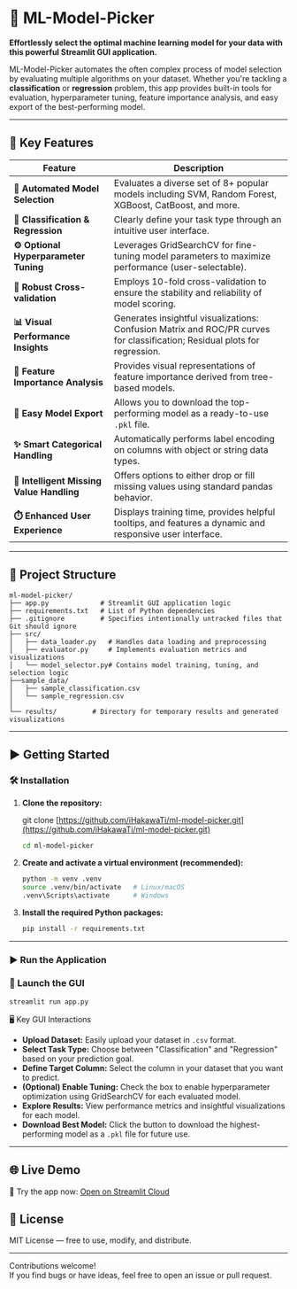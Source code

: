 # 🧠 ML-Model-Picker

**Effortlessly select the optimal machine learning model for your data with this powerful Streamlit GUI application.**

ML-Model-Picker automates the often complex process of model selection by evaluating multiple algorithms on your dataset. Whether you're tackling a **classification** or **regression** problem, this app provides built-in tools for evaluation, hyperparameter tuning, feature importance analysis, and easy export of the best-performing model.

-----

## 🚀 Key Features

| Feature                     | Description                                                                                                |
|-----------------------------|------------------------------------------------------------------------------------------------------------|
| **🤖 Automated Model Selection** | Evaluates a diverse set of 8+ popular models including SVM, Random Forest, XGBoost, CatBoost, and more. |
| **🎯 Classification & Regression** | Clearly define your task type through an intuitive user interface.                                     |
| **⚙️ Optional Hyperparameter Tuning** | Leverages GridSearchCV for fine-tuning model parameters to maximize performance (user-selectable).     |
| **🧪 Robust Cross-validation** | Employs 10-fold cross-validation to ensure the stability and reliability of model scoring.                |
| **📊 Visual Performance Insights** | Generates insightful visualizations: Confusion Matrix and ROC/PR curves for classification; Residual plots for regression. |
| **🔑 Feature Importance Analysis** | Provides visual representations of feature importance derived from tree-based models.                     |
| **💾 Easy Model Export** | Allows you to download the top-performing model as a ready-to-use `.pkl` file.                            |
| **✨ Smart Categorical Handling** | Automatically performs label encoding on columns with object or string data types.                      |
| **🧹 Intelligent Missing Value Handling** | Offers options to either drop or fill missing values using standard pandas behavior.                 |
| **⏱️ Enhanced User Experience** | Displays training time, provides helpful tooltips, and features a dynamic and responsive user interface. |

-----

## 📂 Project Structure
```
ml-model-picker/
├── app.py             # Streamlit GUI application logic
├── requirements.txt   # List of Python dependencies
├── .gitignore         # Specifies intentionally untracked files that Git should ignore
├── src/
│   ├── data_loader.py   # Handles data loading and preprocessing
│   ├── evaluator.py     # Implements evaluation metrics and visualizations
│   └── model_selector.py# Contains model training, tuning, and selection logic
├──sample_data/
│   ├── sample_classification.csv
│   └── sample_regression.csv
│   
└── results/         # Directory for temporary results and generated visualizations
```

-----

## ▶️ Getting Started

### 🛠 Installation

1.  **Clone the repository:**

    
    git clone [https://github.com/iHakawaTi/ml-model-picker.git](https://github.com/iHakawaTi/ml-model-picker.git)
    ```bash
    cd ml-model-picker
    ```

3.  **Create and activate a virtual environment (recommended):**

    ```bash
    python -m venv .venv
    source .venv/bin/activate   # Linux/macOS
    .venv\Scripts\activate      # Windows
    ```

4.  **Install the required Python packages:**

    ```bash
    pip install -r requirements.txt
    ```

-----

### ▶️ Run the Application
### 🔧 Launch the GUI

```bash
streamlit run app.py
```
🖥️ Key GUI Interactions

- **Upload Dataset:** Easily upload your dataset in `.csv` format.
- **Select Task Type:** Choose between "Classification" and "Regression" based on your prediction goal.
- **Define Target Column:** Select the column in your dataset that you want to predict.
- **(Optional) Enable Tuning:** Check the box to enable hyperparameter optimization using GridSearchCV for each evaluated model.
- **Explore Results:** View performance metrics and insightful visualizations for each model.
- **Download Best Model:** Click the button to download the highest-performing model as a `.pkl` file for future use.

---

## 🌐 Live Demo

🚀 Try the app now: [Open on Streamlit Cloud](https://ml-model-picker.streamlit.app/)

## 📄 License

MIT License — free to use, modify, and distribute.

---

Contributions welcome!  
If you find bugs or have ideas, feel free to open an issue or pull request.
